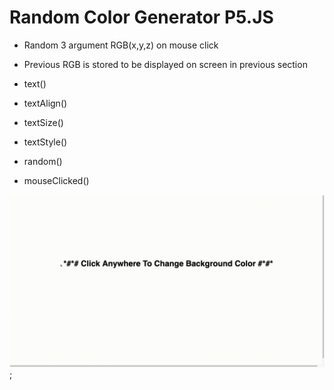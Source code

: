 # Random Color Generator P5.JS

- Random 3 argument RGB(x,y,z) on mouse click

- Previous RGB is stored to be displayed on screen in previous section

- text()
- textAlign()
- textSize()
- textStyle()
- random()
- mouseClicked()



![randomcolorgenerator](img/color.gif);